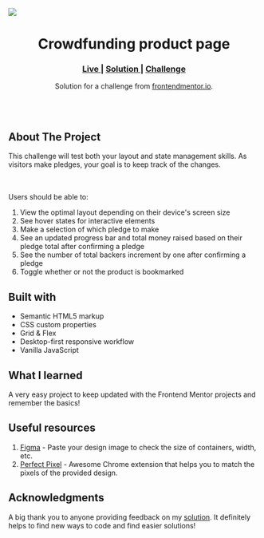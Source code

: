 <img src="https://github.com/catherineisonline/crowdfunding-product-page-frontendmentor/blob/main/images/project-preview.png?raw=true"></img>

<h1 align="center">Crowdfunding product page
</h1>

<div align="center">
  <h3>
    <a href="https://catherineisonline.github.io/crowdfunding-product-page-frontendmentor/" color="white">
      Live
    </a>
    <span> | </span>
    <a href="https://www.frontendmentor.io/solutions/crowdfunding-product-page-wi6gkRysnF">
      Solution
    </a>
   <span> | </span>
    <a href="https://www.frontendmentor.io/challenges/crowdfunding-product-page-7uvcZe7ZR">
      Challenge
    </a>
  </h3>
</div>
<div align="center">
   Solution for a challenge from  <a href="https://www.frontendmentor.io/challenges/crowdfunding-product-page-7uvcZe7ZR" target="_blank">frontendmentor.io</a>.
</div>
<br>
<br>
<br>

## About The Project

<p>This challenge will test both your layout and state management skills. As visitors make pledges, your goal is to keep track of the changes.

<br><br>Users should be able to: <br>

1. View the optimal layout depending on their device's screen size
2. See hover states for interactive elements
3. Make a selection of which pledge to make
4. See an updated progress bar and total money raised based on their pledge total after confirming a pledge
5. See the number of total backers increment by one after confirming a pledge
6. Toggle whether or not the product is bookmarked
   <br>

## Built with

- Semantic HTML5 markup
- CSS custom properties
- Grid & Flex
- Desktop-first responsive workflow
- Vanilla JavaScript

## What I learned

A very easy project to keep updated with the Frontend Mentor projects and remember the basics!

## Useful resources

1. <a href="https://www.figma.com/">Figma</a> - Paste your design image to check the size of containers, width, etc.
2. <a href="https://chrome.google.com/webstore/detail/perfectpixel-by-welldonec/dkaagdgjmgdmbnecmcefdhjekcoceebi">Perfect Pixel</a> - Awesome Chrome extension that helps you to match the pixels of the provided design.

## Acknowledgments

A big thank you to anyone providing feedback on my <a href="https://www.frontendmentor.io/solutions/crowdfunding-product-page-wi6gkRysnF">solution</a>. It definitely helps to find new ways to code and find easier solutions!
